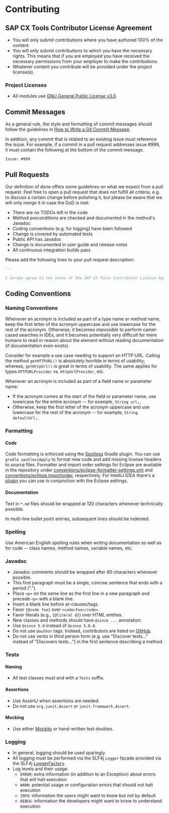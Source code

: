 # Contributing

## SAP CX Tools Contributor License Agreement

- You will only submit contributions where you have authored 100% of the content.
- You will only submit contributions to which you have the necessary rights. This means that if you are employed you
  have received the necessary permissions from your employer to make the contributions.
- Whatever content you contribute will be provided under the project license(s).

### Project Licenses

- All modules use [GNU General Public License v3.0](LICENSE.md).

## Commit Messages

As a general rule, the style and formatting of commit messages should follow the guidelines in
[How to Write a Git Commit Message](https://chris.beams.io/posts/git-commit/).

In addition, any commit that is related to an existing issue must reference the issue. For example, if a commit in a
pull request addresses issue \#999, it must contain the following at the bottom of the commit message.

```
Issue: #999
```

## Pull Requests

Our definition of done offers some guidelines on what we expect from a pull request. Feel free to open a pull request
that does not fulfill all criteria, e.g. to discuss a certain change before polishing it, but please be aware that we
will only merge it in case the DoD is met:

- There are no TODOs left in the code
- Method preconditions are checked and documented in the method's Javadoc
- Coding conventions (e.g. for logging) have been followed
- Change is covered by automated tests
- Public API has Javadoc
- Change is documented in user guide and release notes
- All continuous integration builds pass

Please add the following lines to your pull request description:

```markdown
---

I hereby agree to the terms of the SAP CX Tools Contributor License Agreement.
```

## Coding Conventions

### Naming Conventions

Whenever an acronym is included as part of a type name or method name, keep the first letter of the acronym uppercase
and use lowercase for the rest of the acronym. Otherwise, it becomes _impossible_ to perform camel-cased searches in
IDEs, and it becomes potentially very difficult for mere humans to read or reason about the element without reading
documentation (if documentation even exists).

Consider for example a use case needing to support an HTTP URL. Calling the method `getHTTPURL()` is absolutely
horrible in terms of usability; whereas, `getHttpUrl()` is great in terms of usability. The same applies for types
`HTTPURLProvider` vs. `HttpUrlProvider`, etc.

Whenever an acronym is included as part of a field name or parameter name:

- If the acronym comes at the start of the field or parameter name, use lowercase for the entire acronym -- for
  example, `String url;`.
- Otherwise, keep the first letter of the acronym uppercase and use lowercase for the rest of the acronym -- for
  example, `String defaultUrl;`.

### Formatting

#### Code

Code formatting is enforced using the [Spotless](https://github.com/diffplug/spotless) Gradle plugin. You can use
`gradle spotlessApply` to format new code and add missing license headers to source files. Formatter and import order
settings for Eclipse are available in the repository under [conventions/eclipse-formatter-settings.xml](conventions/eclipse-formatter-settings.xml)
and [conventions/eclipse.importorder](conventions/eclipse.importorder), respectively. For IntelliJ IDEA there's a
[plugin](https://plugins.jetbrains.com/plugin/6546) you can use in conjunction with the Eclipse settings.

#### Documentation

Text in `*.md` files should be wrapped at 120 characters whenever technically possible.

In multi-line bullet point entries, subsequent lines should be indented.

### Spelling

Use American English spelling rules when writing documentation as well as for code -- class names, method names, variable names, etc.

### Javadoc

- Javadoc comments should be wrapped after 80 characters whenever possible.
- This first paragraph must be a single, concise sentence that ends with a period (".").
- Place `<p>` on the same line as the first line in a new paragraph and precede `<p>` with a blank line.
- Insert a blank line before at-clauses/tags.
- Favor `{@code foo}` over `<code>foo</code>`.
- Favor literals (e.g., `{@literal @}`) over HTML entities.
- New classes and methods should have `@since ...` annotation.
- Use `@since 5.0` instead of `@since 5.0.0`.
- Do not use `@author` tags. Instead, contributors are listed on [GitHub](https://github.com/junit-team/junit5/graphs/contributors).
- Do not use verbs in third person form (e.g. use "Discover tests..." instead of "Discovers tests...")
  in the first sentence describing a method.

### Tests

#### Naming

- All test classes must end with a `Tests` suffix.

#### Assertions

- Use AssertJ when assertions are needed.
- Do not use `org.junit.Assert` or `junit.framework.Assert`.

#### Mocking

- Use either [Mockito](https://github.com/mockito/mockito) or hand-written test doubles.

### Logging

- In general, logging should be used sparingly.
- All logging must be performed via the SLF4j `Logger` façade provided via the SLF4j [LoggerFactory](https://www.slf4j.org/manual.html).
- Log levels and their usage.
  - `ERROR`: extra information (in addition to an Exception) about errors that will halt execution
  - `WARN`: potential usage or configuration errors that should not halt execution
  - `INFO`: information the users might want to know but not by default
  - `DEBUG`: information the developers might want to know to understand execution
